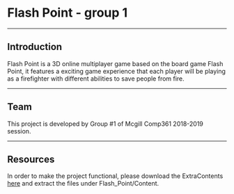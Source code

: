 # Flash Point - group 1
***
## Introduction
Flash Point is a 3D online multiplayer game based on the board game Flash Point, it features a exciting game experience that each player will be playing as a firefighter with different abilities to save people from fire.
***
## Team
This project is developed by Group #1 of Mcgill Comp361 2018-2019 session.
***
## Resources
In order to make the project functional, please download the ExtraContents [here](https://mcgill-my.sharepoint.com/:u:/g/personal/yutian_jin_mail_mcgill_ca/Ef-Z8QC1s9RJsiLXnWa-QuABzsSm33eaxmbguzudz1KKcA?e=2gS4p7) and extract the files under Flash_Point/Content.
